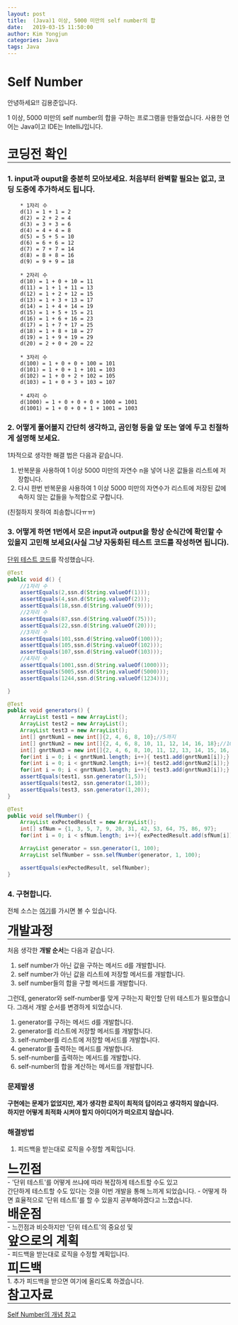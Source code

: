 ```yaml
---
layout: post
title:  (Java)1 이상, 5000 미만의 self number의 합
date:   2019-03-15 11:50:00
author: Kim Yongjun
categories: Java
tags: Java
---
```


# Self Number

안녕하세요!! 김용준입니다.

1 이상, 5000 미만의 self number의 합을 구하는 프로그램을 만들었습니다.
사용한 언어는 Java이고 IDE는 IntelliJ입니다.
<br><br>

<h1 style="margin:0px;"> 코딩전 확인 </h1>
<hr style="height:1px; margin:0px;">


### 1. input과 ouput을 충분히 모아보세요. 처음부터 완벽할 필요는 없고, 코딩 도중에 추가하셔도 됩니다.

        * 1자리 수
        d(1) = 1 + 1 = 2
        d(2) = 2 + 2 = 4
        d(3) = 3 + 3 = 6
        d(4) = 4 + 4 = 8
        d(5) = 5 + 5 = 10
        d(6) = 6 + 6 = 12
        d(7) = 7 + 7 = 14
        d(8) = 8 + 8 = 16
        d(9) = 9 + 9 = 18

        * 2자리 수
        d(10) = 1 + 0 + 10 = 11
        d(11) = 1 + 1 + 11 = 13
        d(12) = 1 + 2 + 12 = 15
        d(13) = 1 + 3 + 13 = 17
        d(14) = 1 + 4 + 14 = 19
        d(15) = 1 + 5 + 15 = 21
        d(16) = 1 + 6 + 16 = 23
        d(17) = 1 + 7 + 17 = 25
        d(18) = 1 + 8 + 18 = 27
        d(19) = 1 + 9 + 19 = 29
        d(20) = 2 + 0 + 20 = 22

        * 3자리 수
        d(100) = 1 + 0 + 0 + 100 = 101
        d(101) = 1 + 0 + 1 + 101 = 103
        d(102) = 1 + 0 + 2 + 102 = 105
        d(103) = 1 + 0 + 3 + 103 = 107

        * 4자리 수
        d(1000) = 1 + 0 + 0 + 0 + 1000 = 1001
        d(1001) = 1 + 0 + 0 + 1 + 1001 = 1003

### 2. 어떻게 풀어볼지 간단히 생각하고, 곰인형 등을 앞 또는 옆에 두고 친절하게 설명해 보세요.

1차적으로 생각한 해결 법은 다음과 같습니다.
1. 반복문을 사용하여 1 이상 5000 미만의 자연수 n을 넣어 나온 값들을 리스트에 저장합니다.
2. 다시 한번 반복문을 사용하여 1 이상 5000 미만의 자연수가 리스트에 저장된 값에 속하지 않는 값들을 누적합으로 구합니다.

(친절하지 못하여 죄송합니다ㅠㅠ)

### 3. 어떻게 하면 1번에서 모은 input과 output을 항상 순식간에 확인할 수 있을지 고민해 보세요(사실 그냥 자동화된 테스트 코드를 작성하면 됩니다).

[단위 테스트 코드](https://github.com/KimYongjun413/DalLab-Mentoring/blob/master/SelfNumber/test/SumOfSelfNumberTest.java "단위 테스트 코드 깃허브 링크")를 작성했습니다.
```java
@Test
public void d() {
    //1자리 수
    assertEquals(2,ssn.d(String.valueOf(1)));
    assertEquals(4,ssn.d(String.valueOf(2)));
    assertEquals(18,ssn.d(String.valueOf(9)));
    //2자리 수
    assertEquals(87,ssn.d(String.valueOf(75)));
    assertEquals(22,ssn.d(String.valueOf(20)));
    //3자리 수
    assertEquals(101,ssn.d(String.valueOf(100)));
    assertEquals(105,ssn.d(String.valueOf(102)));
    assertEquals(107,ssn.d(String.valueOf(103)));
    //4자리 수
    assertEquals(1001,ssn.d(String.valueOf(1000)));
    assertEquals(5005,ssn.d(String.valueOf(5000)));
    assertEquals(1244,ssn.d(String.valueOf(1234)));

}

@Test
public void generators() {
    ArrayList test1 = new ArrayList();
    ArrayList test2 = new ArrayList();
    ArrayList test3 = new ArrayList();
    int[] gnrtNum1 = new int[]{2, 4, 6, 8, 10};//5까지
    int[] gnrtNum2 = new int[]{2, 4, 6, 8, 10, 11, 12, 14, 16, 18};//10까지
    int[] gnrtNum3 = new int[]{2, 4, 6, 8, 10, 11, 12, 13, 14, 15, 16, 17, 18, 19, 21, 22, 23, 25, 27, 29};//20까지
    for(int i = 0; i < gnrtNum1.length; i++){ test1.add(gnrtNum1[i]);}
    for(int i = 0; i < gnrtNum2.length; i++){ test2.add(gnrtNum2[i]);}
    for(int i = 0; i < gnrtNum3.length; i++){ test3.add(gnrtNum3[i]);}
    assertEquals(test1, ssn.generator(1,5));
    assertEquals(test2, ssn.generator(1,10));
    assertEquals(test3, ssn.generator(1,20));
}

@Test
public void selfNumber() {
    ArrayList exPectedResult = new ArrayList();
    int[] sfNum = {1, 3, 5, 7, 9, 20, 31, 42, 53, 64, 75, 86, 97};
    for(int i = 0; i < sfNum.length; i++){ exPectedResult.add(sfNum[i]);}

    ArrayList generator = ssn.generator(1, 100);
    ArrayList selfNumber = ssn.selfNumber(generator, 1, 100);

    assertEquals(exPectedResult, selfNumber);
}
```

### 4. 구현합니다.

전체 소스는 [여기](https://github.com/KimYongjun413/DalLab-Mentoring/tree/master/SelfNumber "Self Number GitHub")를 가시면 볼 수 있습니다.


<h1 style="margin:0px;"> 개발과정 </h1>
<hr style="height:1px; margin:0px;">



처음 생각한 <b>개발 순서</b>는 다음과 같습니다.

1. self number가 아닌 값을 구하는 메서드 d를 개발합니다.
2. self number가 아닌 값을 리스트에 저장할 메서드를 개발합니다.
3. self number들의 합을 구할 메서드를 개발합니다.

그런데, generator와 self-number를 맞게 구하는지
확인할 단위 테스트가 필요했습니다. 그래서 개발 순서를 변경하게 되었습니다.

1. generator를 구하는 메서드 d를 개발합니다.
2. generator를 리스트에 저장할 메서드를 개발합니다.
3. self-number를 리스트에 저장할 메서드를 개발합니다.
4. generator를 출력하는 메서드를 개발합니다.
5. self-number를 출력하는 메서드를 개발합니다.
6. self-number의 합을 계산하는 메서드를 개발합니다.

### 문제발생
<b>구현에는 문제가 없었지만, 제가 생각한 로직이 최적의 답이라고 생각하지 않습니다.</b>    
<b>하지만 어떻게 최적화 시켜야 할지 아이디어가 떠오르지 않습니다.</b>


### 해결방법
1. 피드백을 받는대로 로직을 수정할 계획입니다.


<h1 style="margin:0px;"> 느낀점 </h1>
<hr style="height:1px; margin:0px;">
- '단위 테스트'를 어떻게 쓰냐에 따라 복잡하게 테스트할 수도 있고<br>
간단하게 테스트할 수도 있다는 것을 이번 개발을 통해 느끼게 되었습니다.
- 어떻게 하면 효율적으로 '단위 테스트'를 할 수 있을지 공부해야겠다고 느꼈습니다.

<h1 style="margin:0px;"> 배운점 </h1>
<hr style="height:1px; margin:0px;">
- 느낀점과 비슷하지만 '단위 테스트'의 중요성 및 

<h1 style="margin:0px;"> 앞으로의 계획 </h1>
<hr style="height:1px; margin:0px;">
- 피드백을 받는대로 로직을 수정할 계획입니다.

<h1 style="margin:0px;"> 피드백 </h1>
<hr style="height:1px; margin:0px;">
1. 추가 피드백을 받으면 여기에 올리도록 하겠습니다.

<h1 style="margin:0px;"> 참고자료 </h1>
<hr style="height:1px; margin:0px;">

[Self Number의 개념 참고](http://poj.org/problem?id=1316&fbclid=IwAR0UIU0Oftr01hw8vx_i_Dz6d11QMWoldtuUN9MYlofJv0C6laXdutoKGS0 "이곳에서 1부터 100까지의 self number의 수를 알 수 있었습니다.")
